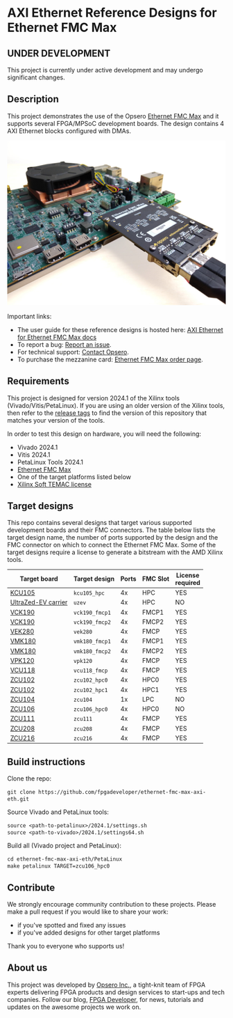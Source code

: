 # AXI Ethernet Reference Designs for Ethernet FMC Max

## UNDER DEVELOPMENT

This project is currently under active development and may undergo significant changes.

## Description

This project demonstrates the use of the Opsero [Ethernet FMC Max] and it supports
several FPGA/MPSoC development boards. The design contains 4 AXI Ethernet blocks configured with DMAs.

![Application example](docs/source/images/ethernet-fmc-max-with-vek280.jpg "Ethernet FMC Max with VEK280")

Important links:

* The user guide for these reference designs is hosted here: [AXI Ethernet for Ethernet FMC Max docs](https://axieth-sgmii.ethernetfmc.com "AXI Ethernet for Ethernet FMC Max docs")
* To report a bug: [Report an issue](https://github.com/fpgadeveloper/ethernet-fmc-max-axi-eth/issues "Report an issue").
* For technical support: [Contact Opsero](https://opsero.com/contact-us "Contact Opsero").
* To purchase the mezzanine card: [Ethernet FMC Max order page](https://opsero.com/product/ethernet-fmc-max "Ethernet FMC Max order page").

## Requirements

This project is designed for version 2024.1 of the Xilinx tools (Vivado/Vitis/PetaLinux). 
If you are using an older version of the Xilinx tools, then refer to the 
[release tags](https://github.com/fpgadeveloper/ethernet-fmc-max-axi-eth/tags "releases")
to find the version of this repository that matches your version of the tools.

In order to test this design on hardware, you will need the following:

* Vivado 2024.1
* Vitis 2024.1
* PetaLinux Tools 2024.1
* [Ethernet FMC Max]
* One of the target platforms listed below
* [Xilinx Soft TEMAC license](https://ethernetfmc.com/getting-a-license-for-the-xilinx-tri-mode-ethernet-mac/ "Xilinx Soft TEMAC license")

## Target designs

This repo contains several designs that target various supported development boards and their
FMC connectors. The table below lists the target design name, the number of ports supported by the design and 
the FMC connector on which to connect the Ethernet FMC Max. Some of the target designs
require a license to generate a bitstream with the AMD Xilinx tools.

| Target board        | Target design     | Ports   | FMC Slot    | License<br> required |
|---------------------|-------------------|---------|-------------|----------------------|
| [KCU105]            | `kcu105_hpc`      | 4x      | HPC         | YES |
| [UltraZed-EV carrier] | `uzev`          | 4x      | HPC         | NO  |
| [VCK190]            | `vck190_fmcp1`    | 4x      | FMCP1       | YES |
| [VCK190]            | `vck190_fmcp2`    | 4x      | FMCP2       | YES |
| [VEK280]            | `vek280`          | 4x      | FMCP        | YES |
| [VMK180]            | `vmk180_fmcp1`    | 4x      | FMCP1       | YES |
| [VMK180]            | `vmk180_fmcp2`    | 4x      | FMCP2       | YES |
| [VPK120]            | `vpk120`          | 4x      | FMCP        | YES |
| [VCU118]            | `vcu118_fmcp`     | 4x      | FMCP        | YES |
| [ZCU102]            | `zcu102_hpc0`     | 4x      | HPC0        | YES |
| [ZCU102]            | `zcu102_hpc1`     | 4x      | HPC1        | YES |
| [ZCU104]            | `zcu104`          | 1x      | LPC         | NO  |
| [ZCU106]            | `zcu106_hpc0`     | 4x      | HPC0        | NO  |
| [ZCU111]            | `zcu111`          | 4x      | FMCP        | YES |
| [ZCU208]            | `zcu208`          | 4x      | FMCP        | YES |
| [ZCU216]            | `zcu216`          | 4x      | FMCP        | YES |

## Build instructions

Clone the repo:
```
git clone https://github.com/fpgadeveloper/ethernet-fmc-max-axi-eth.git
```

Source Vivado and PetaLinux tools:

```
source <path-to-petalinux>/2024.1/settings.sh
source <path-to-vivado>/2024.1/settings64.sh
```

Build all (Vivado project and PetaLinux):

```
cd ethernet-fmc-max-axi-eth/PetaLinux
make petalinux TARGET=zcu106_hpc0
```

## Contribute

We strongly encourage community contribution to these projects. Please make a pull request if you
would like to share your work:
* if you've spotted and fixed any issues
* if you've added designs for other target platforms

Thank you to everyone who supports us!

## About us

This project was developed by [Opsero Inc.](https://opsero.com "Opsero Inc."),
a tight-knit team of FPGA experts delivering FPGA products and design services to start-ups and tech companies. 
Follow our blog, [FPGA Developer](https://www.fpgadeveloper.com "FPGA Developer"), for news, tutorials and
updates on the awesome projects we work on.

[Ethernet FMC Max]: https://ethernetfmc.com/docs/ethernet-fmc-max/overview/
[VCK190]: https://www.xilinx.com/vck190
[VEK280]: https://www.xilinx.com/vek280
[VMK180]: https://www.xilinx.com/vmk180
[VPK120]: https://www.xilinx.com/vpk120
[VCU108]: https://www.xilinx.com/vcu108
[VCU118]: https://www.xilinx.com/vcu118
[KCU105]: https://www.xilinx.com/kcu105
[ZCU111]: https://www.xilinx.com/zcu111
[ZCU208]: https://www.xilinx.com/zcu208
[UltraZed-EV carrier]: https://www.xilinx.com/products/boards-and-kits/1-y3n9v1.html
[ZCU102]: https://www.xilinx.com/zcu102
[ZCU104]: https://www.xilinx.com/zcu104
[ZCU106]: https://www.xilinx.com/zcu106
[ZCU216]: https://www.xilinx.com/zcu216

